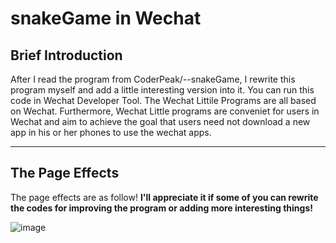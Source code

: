 # snakeGame in Wechat
## Brief Introduction
After I read the program from CoderPeak/--snakeGame, I rewrite this program myself and add a little interesting version into it.
You can run this code in Wechat Developer Tool. The Wechat Littile Programs are all based on Wechat. Furthermore, Wechat Little programs are conveniet for users in Wechat and aim to achieve the goal that users need not download a new app in his or her phones to use the wechat apps.
***
## The Page Effects
The page effects are as follow! **I'll appreciate it if some of you can rewrite the codes for improving the program or adding more interesting things!**

![image](https://github.com/TheEclipse7/snakeGame-in-Wechat/blob/master/images/001.gif)
